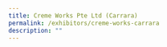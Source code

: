 ```yaml
---
title: Creme Works Pte Ltd (Carrara)
permalink: /exhibitors/creme-works-carrara
description: ""
---
```

